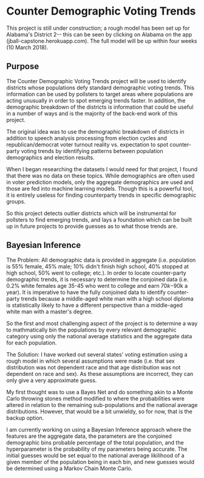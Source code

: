 # Counter Demographic Voting Trends

This project is still under construction; a rough model has been set up for Alabama's District 2-- this can be seen by clicking on Alabama on the app (jball-capstone.herokuapp.com). The full model will be up within four weeks (10 March 2018).


## Purpose

The Counter Demographic Voting Trends project will be used to identify districts whose populations defy standard demographic voting trends. This information can be used by pollsters to target areas where populations are acting unusually in order to spot emerging trends faster. In addition, the demographic breakdown of the districts is information that could be useful in a number of ways and is the majority of the back-end work of this project.

The original idea was to use the demographic breakdown of districts in addition to speech analysis processing from election cycles and republican/democrat voter turnout reality vs. expectation to spot counter-party voting trends by identifying patterns between population demographics and election results.

When I began researching the datasets I would need for that project, I found that there was no data on these topics. While demographics are often used in voter prediction models, only the aggregate demographics are used and those are fed into machine learning models. Though this is a powerful tool, it is entirely useless for finding counterparty trends in specific demographic groups.

So this project detects outlier districts which will be instrumental for pollsters to find emerging trends, and lays a foundation which can be built up in future projects to provide guesses as to what those trends are.


## Bayesian Inference

The Problem: All demographic data is provided in aggregate (i.e. population is 55% female, 45% male; 10% didn't finish high school, 40% stopped at high school, 50% went to college; etc.). In order to locate counter-party demographic trends, it is necessary to determine the conjoined data (i.e. 0.2% white females age 35-45 who went to college and earn $70k-$90k a year). It is imperative to have the fully conjoined data to identify counter-party trends because a middle-aged white man with a high school diploma is statistically likely to have a different perspective than a middle-aged white man with a master's degree.

So the first and most challenging aspect of the project is to determine a way to mathmatically bin the populations by every relevant demographic category using only the national average statistics and the aggregate data for each population.

The Solution: I have worked out several states' voting estimation using a rough model in which several assumptions were made (i.e. that sex distribution was not dependent race and that age distribution was not dependent on race and sex). As these assumptions are incorrect, they can only give a very approximate guess.

My first thought was to use a Bayes Net and do something akin to a Monte Carlo throwing stones method modified to where the probabilities were altered in relation to the remaining sub-populations and the national average distributions. However, that would be a bit unwieldy, so for now, that is the backup option.

I am currently working on using a Bayesian Inference approach where the features are the aggregate data, the parameters are the conjoined demographic bins probable percentage of the total population, and the hyperparameter is the probability of my parameters being accurate. The initial guesses would be set equal to the national average likilihood of a given member of the population being in each bin, and new guesses would be determined using a Markov Chain Monte Carlo.
